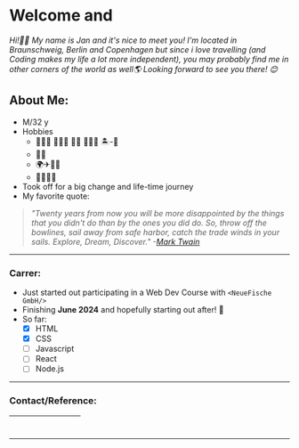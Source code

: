 # Welcome and

_Hi!🙋‍♂️ My name is Jan and it's nice to meet you! I'm located in Braunschweig, Berlin and Copenhagen but since i love travelling (and Coding makes my life a lot more independent), you may probably find me in other corners of the world as well🌎 Looking forward to see you there! 😊_

## About Me:

- M/32 y
- Hobbies
  - 🏊🏻‍♀️ 🏃🏻‍♂️ 🏂🏻 🏄🏻‍♂️ 🏝-🏐
  - 🎵🎸
  - 🌍✈🚂🥾
  - 🤝🏻👋🏻
- Took off for a big change and life-time journey
- My favorite quote:

> _"Twenty years from now you will be more disappointed by the things that you didn't do than by the ones you did do. So, throw off the bowlines, sail away from safe harbor, catch the trade winds in your sails. Explore, Dream, Discover." -[Mark Twain](https://en.wikipedia.org/wiki/Mark_Twain)_

---

### Carrer:

- Just started out participating in a Web Dev Course with `<NeueFische GmbH/>`
- Finishing **June 2024** and hopefully starting out after! 🚀
- So far:
  - [x] HTML
  - [x] CSS
  - [ ] Javascript
  - [ ] React
  - [ ] Node.js

---

### Contact/Reference:

| [<img src="https://github.com/JanPSchwarz/JanPSchwarz/assets/152087206/d6cb7eb1-332a-4e1c-a0fa-177ec83e2dbc" width="16" height="16">](mailto:jan-paul@schw-a-rz.de) | [<img src="https://github.com/JanPSchwarz/JanPSchwarz/assets/152087206/0c24c3a2-8f43-4f54-8d92-4e9e39515503" width="16" height="16">](https://www.freecodecamp.org/JanPSchwarz) | [<img src="https://github.com/JanPSchwarz/JanPSchwarz/assets/152087206/807308c2-320f-41c0-97b9-cf44cd331329)"  width="16" height="16">](https://www.facebook.com/) | [<img src="https://github.com/JanPSchwarz/JanPSchwarz/assets/152087206/116f00e5-957f-4ac0-9df0-c50def8f8eb0"  width="16" height="16">](https://www.instagram.com/) |
| ------------------------------------------------------------------------------------------------------------------------------------------------------------------- | ------------------------------------------------------------------------------------------------------------------------------------------------------------------------------- | ------------------------------------------------------------------------------------------------------------------------------------------------------------------ | ------------------------------------------------------------------------------------------------------------------------------------------------------------------ |

---
